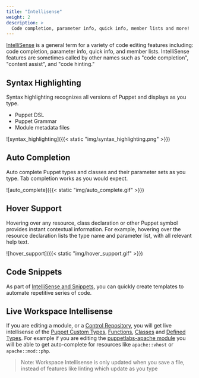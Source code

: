 ```yaml
---
title: "Intellisense"
weight: 2
description: >
  Code completion, parameter info, quick info, member lists and more!
---
```


[IntelliSense](https://code.visualstudio.com/docs/editor/intellisense) is a general term for a variety of code editing features including: code completion, parameter info, quick info, and member lists. IntelliSense features are sometimes called by other names such as "code completion", "content assist", and "code hinting."

## Syntax Highlighting

Syntax highlighting recognizes all versions of Puppet and displays as you type.

- Puppet DSL
- Puppet Grammar
- Module metadata files

![syntax_highlighting]({{< static "img/syntax_highlighting.png" >}})

## Auto Completion

Auto complete Puppet types and classes and their parameter sets as you type. Tab completion works as you would expect.

![auto_complete]({{< static "img/auto_complete.gif" >}})

## Hover Support

Hovering over any resource, class declaration or other Puppet symbol provides instant contextual information. For example, hovering over the resource declaration lists the type name and parameter list, with all relevant help text.

![hover_support]({{< static "img/hover_support.gif" >}})

## Code Snippets

As part of [IntelliSense and Snippets](https://code.visualstudio.com/docs/editor/userdefinedsnippets), you can quickly create templates to automate repetitive series of code.

## Live Workspace Intellisense

If you are editing a module, or a [Control Repository](https://puppet.com/docs/pe/latest/control_repo.html), you will  get live intellisense of the [Puppet Custom Types](https://puppet.com/docs/puppet/latest/custom_types.html), [Functions](https://puppet.com/docs/puppet/latest/lang_write_functions_in_puppet.html), [Classes](https://puppet.com/docs/puppet/latest/lang_classes.html) and [Defined Types](https://puppet.com/docs/puppet/latest/lang_defined_types.html). For example if you are editing the [puppetlabs-apache module](https://github.com/puppetlabs/puppetlabs-apache) you will be able to get auto-complete for resources like `apache::vhost` or `apache::mod::php`.

> Note: Workspace Intellisense is only updated when you save a file, instead of features like linting which update as you type
